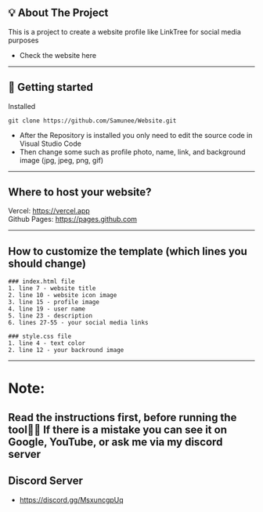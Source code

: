 ## 💡 About The Project
This is a project to create a website profile like LinkTree for social media purposes
* Check the website here
---

## 🚀 Getting started
Installed

    git clone https://github.com/Samunee/Website.git
    
* After the Repository is installed you only need to edit the source code in Visual Studio Code
* Then change some such as profile photo, name, link, and background image (jpg, jpeg, png, gif)

---

## Where to host your website?
Vercel: https://vercel.app  
Github Pages: https://pages.github.com  

---

## How to customize the template (which lines you should change)
```
### index.html file
1. line 7 - website title  
2. line 10 - website icon image  
3. line 15 - profile image  
4. line 19 - user name  
5. line 23 - description  
6. lines 27-55 - your social media links  

### style.css file
1. line 4 - text color  
2. line 12 - your backround image  
```
---
# Note:
Read the instructions first, before running the tool🌸😀
If there is a mistake you can see it on Google, YouTube, or ask me via my discord server
---

## Discord Server

* https://discord.gg/MsxuncgpUq
